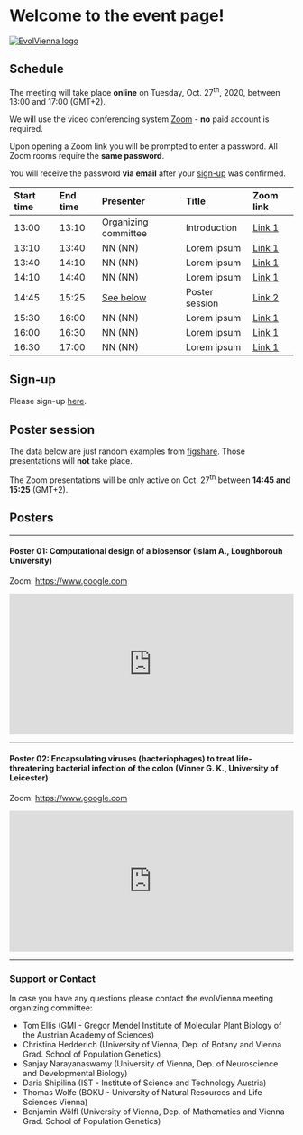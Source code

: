 # Welcome to the event page!

[![EvolVienna logo](https://www.evolvienna.at/mediatypes/srcsetvar_medium/evolvienna.jpg)](https://www.evolvienna.at/)

## Schedule

The meeting will take place __online__ on Tuesday, Oct. 27<sup>th</sup>, 2020, between 13:00 and 17:00 (GMT+2).

We will use the video conferencing system [Zoom](https://zoom.us/) - __no__ paid account is required.

Upon opening a Zoom link you will be prompted to enter a password. All Zoom rooms require the __same password__.

You will receive the password __via email__ after your [sign-up](#sign-up) was confirmed.

Start time | End time | Presenter               | Title                          | Zoom link
:----------|:---------|:------------------------|:-------------------------------|:---------
13:00      | 13:10    | Organizing committee    | Introduction                   | [Link 1](https://google.com)
13:10      | 13:40    | NN (NN)                 | Lorem ipsum                    | [Link 1](https://google.com)
13:40      | 14:10    | NN (NN)                 | Lorem ipsum                    | [Link 1](https://google.com)
14:10      | 14:40    | NN (NN)                 | Lorem ipsum                    | [Link 1](https://google.com)
14:45      | 15:25    | [See below](#poster-session) | Poster session            | [Link 2](https://google.com)
15:30      | 16:00    | NN (NN)                 | Lorem ipsum                    | [Link 1](https://google.com)
16:00      | 16:30    | NN (NN)                 | Lorem ipsum                    | [Link 1](https://google.com)
16:30      | 17:00    | NN (NN)                 | Lorem ipsum                    | [Link 1](https://google.com)

## Sign-up

Please sign-up [here](https://forms.gle/w8KMicDXHmz3paDf9).

## Poster session

The data below are just random examples from [figshare](https://figshare.com). Those presentations will __not__ take place.

The Zoom presentations will be only active on Oct. 27<sup>th</sup> between __14:45 and 15:25__ (GMT+2).

## Posters

---

#### Poster 01: Computational design of a biosensor (Islam A., Loughborouh University)
Zoom: https://www.google.com

<iframe src="https://widgets.figshare.com/articles/9757571/embed?show_title=1" width="100%" height="250px" allowfullscreen="true" frameborder="0"></iframe>

---

#### Poster 02: Encapsulating viruses (bacteriophages) to treat life-threatening bacterial infection of the colon (Vinner G. K., University of Leicester)
Zoom: https://www.google.com

<iframe src="https://widgets.figshare.com/articles/9245615/embed?show_title=1" width="100%" height="250px" allowfullscreen="true" frameborder="0"></iframe>

---

### Support or Contact

In case you have any questions please contact the evolVienna meeting organizing committee:
- Tom Ellis (GMI - Gregor Mendel Institute of Molecular Plant Biology of the Austrian Academy of Sciences)
- Christina Hedderich (University of Vienna, Dep. of Botany and Vienna Grad. School of Population Genetics)
- Sanjay Narayanaswamy (University of Vienna, Dep. of Neuroscience and Developmental Biology)
- Daria Shipilina (IST - Institute of Science and Technology Austria)
- Thomas Wolfe (BOKU - University of Natural Resources and Life Sciences Vienna)
- Benjamin Wölfl (University of Vienna, Dep. of Mathematics and Vienna Grad. School of Population Genetics)
